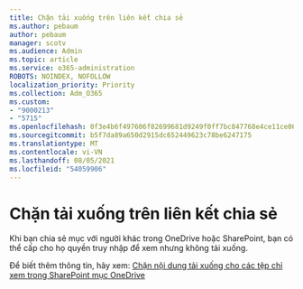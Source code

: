 ```yaml
---
title: Chặn tải xuống trên liên kết chia sẻ
ms.author: pebaum
author: pebaum
manager: scotv
ms.audience: Admin
ms.topic: article
ms.service: o365-administration
ROBOTS: NOINDEX, NOFOLLOW
localization_priority: Priority
ms.collection: Adm_O365
ms.custom:
- "9000213"
- "5715"
ms.openlocfilehash: 0f3e4b6f497606f82699681d9249f0ff7bc847768e4ce11ce06586d3fdd3676b
ms.sourcegitcommit: b5f7da89a650d2915dc652449623c78be6247175
ms.translationtype: MT
ms.contentlocale: vi-VN
ms.lasthandoff: 08/05/2021
ms.locfileid: "54059906"
---
```

# <a name="block-download-on-sharing-links"></a>Chặn tải xuống trên liên kết chia sẻ

Khi bạn chia sẻ mục với người khác trong OneDrive hoặc SharePoint, bạn có thể cấp cho họ quyền truy nhập để xem nhưng không tải xuống.

Để biết thêm thông tin, hãy xem: [Chặn nội dung tải xuống cho các tệp chỉ xem trong SharePoint mục OneDrive](https://support.microsoft.com/office/block-downloads-for-view-only-files-in-sharepoint-and-onedrive-6051184b-62ac-4149-b874-13dcd40ef91e)
